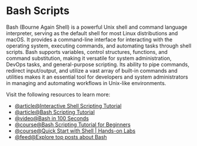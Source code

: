 # Bash Scripts

Bash (Bourne Again Shell) is a powerful Unix shell and command language interpreter, serving as the default shell for most Linux distributions and macOS. It provides a command-line interface for interacting with the operating system, executing commands, and automating tasks through shell scripts. Bash supports variables, control structures, functions, and command substitution, making it versatile for system administration, DevOps tasks, and general-purpose scripting. Its ability to pipe commands, redirect input/output, and utilize a vast array of built-in commands and utilities makes it an essential tool for developers and system administrators in managing and automating workflows in Unix-like environments.

Visit the following resources to learn more:

- [@article@Interactive Shell Scripting Tutorial](https://www.learnshell.org/en/Welcome)
- [@article@Bash Scripting Tutorial](https://www.javatpoint.com/bash)
- [@video@Bash in 100 Seconds](https://www.youtube.com/watch?v=I4EWvMFj37g)
- [@course@Bash Scripting Tutorial for Beginners](https://www.youtube.com/watch?v=tK9Oc6AEnR4)
- [@course@Quick Start with Shell | Hands-on Labs](https://labex.io/tutorials/quick-start-with-shell-free-tutorials-420196)
- [@feed@Explore top posts about Bash](https://app.daily.dev/tags/bash?ref=roadmapsh)
